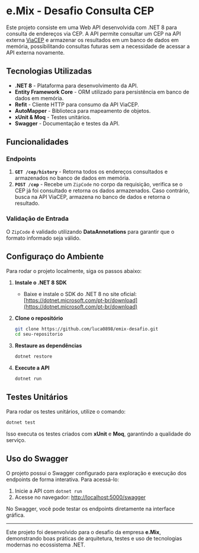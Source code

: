 # e.Mix - Desafio Consulta CEP

Este projeto consiste em uma Web API desenvolvida com .NET 8 para consulta de endereços via CEP. A API permite consultar um CEP na API externa [ViaCEP](https://viacep.com.br/) e armazenar os resultados em um banco de dados em memória, possibilitando consultas futuras sem a necessidade de acessar a API externa novamente.

## Tecnologias Utilizadas

- **.NET 8** - Plataforma para desenvolvimento da API.
- **Entity Framework Core** - ORM utilizado para persistência em banco de dados em memória.
- **Refit** - Cliente HTTP para consumo da API ViaCEP.
- **AutoMapper** - Biblioteca para mapeamento de objetos.
- **xUnit & Moq** - Testes unitários.
- **Swagger** - Documentação e testes da API.

## Funcionalidades

### Endpoints

1. **`GET /cep/history`** - Retorna todos os endereços consultados e armazenados no banco de dados em memória.
2. **`POST /cep`** - Recebe um `ZipCode` no corpo da requisição, verifica se o CEP já foi consultado e retorna os dados armazenados. Caso contrário, busca na API ViaCEP, armazena no banco de dados e retorna o resultado.

### Validação de Entrada
O `ZipCode` é validado utilizando **DataAnnotations** para garantir que o formato informado seja válido.

## Configuraço do Ambiente

Para rodar o projeto localmente, siga os passos abaixo:

1. **Instale o .NET 8 SDK**
   - Baixe e instale o SDK do .NET 8 no site oficial: [https://dotnet.microsoft.com/pt-br/download](https://dotnet.microsoft.com/pt-br/download)

2. **Clone o repositório**
   ```sh
   git clone https://github.com/luca0898/emix-desafio.git
   cd seu-repositorio
   ```

3. **Restaure as dependências**
   ```sh
   dotnet restore
   ```

4. **Execute a API**
   ```sh
   dotnet run
   ```

## Testes Unitários

Para rodar os testes unitários, utilize o comando:
```sh
dotnet test
```
Isso executa os testes criados com **xUnit** e **Moq**, garantindo a qualidade do serviço.

## Uso do Swagger

O projeto possui o Swagger configurado para exploração e execução dos endpoints de forma interativa. Para acessá-lo:

1. Inicie a API com `dotnet run`
2. Acesse no navegador: [http://localhost:5000/swagger](http://localhost:5000/swagger)

No Swagger, você pode testar os endpoints diretamente na interface gráfica.

---
Este projeto foi desenvolvido para o desafio da empresa **e.Mix**, demonstrando boas práticas de arquitetura, testes e uso de tecnologias modernas no ecossistema .NET.


